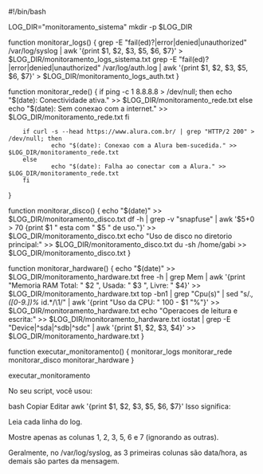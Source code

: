 #!/bin/bash

LOG_DIR="monitoramento_sistema"
mkdir -p $LOG_DIR

function monitorar_logs() {
        grep -E "fail(ed)?|error|denied|unauthorized" /var/log/syslog | awk '{print $1, $2, $3, $5, $6, $7}' > $LOG_DIR/monitoramento_logs_sistema.txt
        grep -E "fail(ed)?|error|denied|unauthorized" /var/log/auth.log | awk '{print $1, $2, $3, $5, $6, $7}' > $LOG_DIR/monitoramento_logs_auth.txt
}

function monitorar_rede() {
        if ping -c 1 8.8.8.8 > /dev/null; then
                echo "$(date): Conectividade ativa." >> $LOG_DIR/monitoramento_rede.txt
        else
                echo "$(date): Sem conexao com a internet." >> $LOG_DIR/monitoramento_rede.txt
        fi

        if curl -s --head https://www.alura.com.br/ | grep "HTTP/2 200" > /dev/null; then
                echo "$(date): Conexao com a Alura bem-sucedida." >> $LOG_DIR/monitoramento_rede.txt
        else
                echo "$(date): Falha ao conectar com a Alura." >> $LOG_DIR/monitoramento_rede.txt
        fi
}

function monitorar_disco() {
        echo "$(date)" >> $LOG_DIR/monitoramento_disco.txt
        df -h | grep -v "snapfuse" | awk '$5+0 > 70 {print $1 " esta com " $5 " de uso."}' >> $LOG_DIR/monitoramento_disco.txt
        echo "Uso de disco no diretorio principal:" >> $LOG_DIR/monitoramento_disco.txt
        du -sh /home/gabi >> $LOG_DIR/monitoramento_disco.txt
}

function monitorar_hardware() {
        echo "$(date)" >> $LOG_DIR/monitoramento_hardware.txt
        free -h | grep Mem | awk '{print "Memoria RAM Total: " $2 ", Usada: " $3 ", Livre: " $4}' >> $LOG_DIR/monitoramento_hardware.txt
        top -bn1 | grep "Cpu(s)" | sed "s/.*, *\([0-9.]*\)%* id.*/\1/" | awk '{print "Uso da CPU: " 100 - $1 "%"}' >> $LOG_DIR/monitoramento_hardware.txt
        echo "Operacoes de leitura e escrita:" >> $LOG_DIR/monitoramento_hardware.txt
        iostat | grep -E "Device|^sda|^sdb|^sdc" | awk '{print $1, $2, $3, $4}' >> $LOG_DIR/monitoramento_hardware.txt
}

function executar_monitoramento() {
        monitorar_logs
        monitorar_rede
        monitorar_disco
        monitorar_hardware
}

executar_monitoramento





No seu script, você usou:

bash
Copiar
Editar
awk '{print $1, $2, $3, $5, $6, $7}'
Isso significa:

Leia cada linha do log.

Mostre apenas as colunas 1, 2, 3, 5, 6 e 7 (ignorando as outras).

Geralmente, no /var/log/syslog, as 3 primeiras colunas são data/hora, as demais são partes da mensagem.
